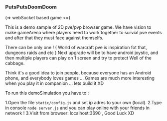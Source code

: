 ### PutsPutsDoomDoom
(=> webSocket based game <=)

This is a demo sample of 2D pve/pvp browser game.
We have vision to make gameArena where players need to work together to survial pve events and 
after that they must face against themselfs.

There can be only one !
( World of warcraft pve is inspiration fot that, dungeons raids and etc )
Next upgrade will be to have android joystic, and then multiple players can play on 1 screen and try to protect Well of the cabbage.

Think it's a good idea to join people, because everyone has an Android phone, and everybody loves games ...
Games are much more interesting when you play it in companion ... lets build it XD

To run this demoSimulation you have to :

1.Open the file ``` static/config.js ``` and set ip adres to your own (local).
2.Type in console ``` node server.js ```  and you can play online with your friends in network !
3.Visit from browser: localhost:3690 , Good Luck  XD

